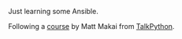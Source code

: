 Just learning some Ansible.

Following a [course](https://training.talkpython.fm/courses/explore_ansible/introduction-to-ansible-with-python) by Matt Makai from [TalkPython](https://training.talkpython.fm/).

